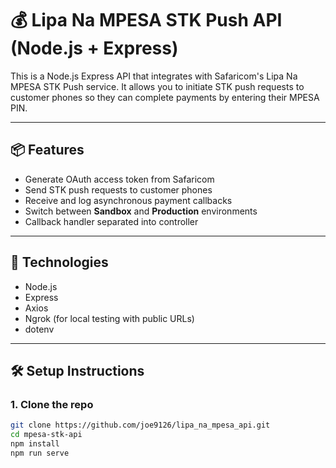 # 💰 Lipa Na MPESA STK Push API (Node.js + Express)

This is a Node.js Express API that integrates with Safaricom's Lipa Na MPESA STK Push service. It allows you to initiate STK push requests to customer phones so they can complete payments by entering their MPESA PIN.

---

## 📦 Features

- Generate OAuth access token from Safaricom
- Send STK push requests to customer phones
- Receive and log asynchronous payment callbacks
- Switch between **Sandbox** and **Production** environments
- Callback handler separated into controller

---

## 🚀 Technologies

- Node.js
- Express
- Axios
- Ngrok (for local testing with public URLs)
- dotenv

---

## 🛠 Setup Instructions

### 1. Clone the repo

```bash
git clone https://github.com/joe9126/lipa_na_mpesa_api.git
cd mpesa-stk-api
npm install
npm run serve
```
